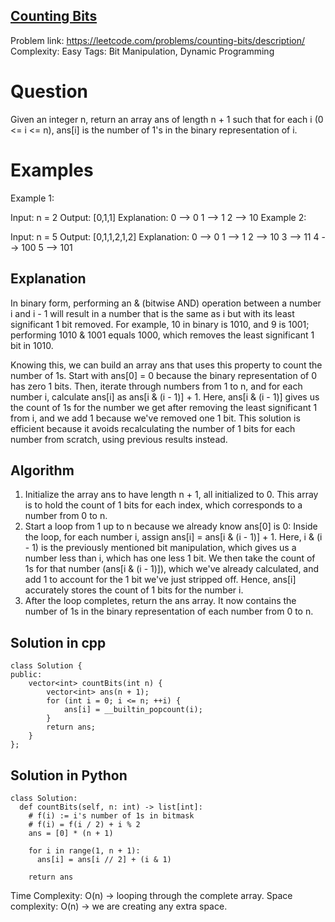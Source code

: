 ## [Counting Bits](https://leetcode.com/problems/counting-bits/)

Problem link: https://leetcode.com/problems/counting-bits/description/
Complexity: Easy 
Tags: Bit Manipulation, Dynamic Programming 


# Question

Given an integer n, return an array ans of length n + 1 such that for each i (0 <= i <= n), ans[i] is the number of 1's in the binary representation of i.

# Examples

Example 1:

Input: n = 2
Output: [0,1,1]
Explanation:
0 --> 0
1 --> 1
2 --> 10
Example 2:

Input: n = 5
Output: [0,1,1,2,1,2]
Explanation:
0 --> 0
1 --> 1
2 --> 10
3 --> 11
4 --> 100
5 --> 101

## Explanation

In binary form, performing an & (bitwise AND) operation between a number i and i - 1 will result in a number that is the same as i but with its least significant 1 bit removed. For example, 10 in binary is 1010, and 9 is 1001; performing 1010 & 1001 equals 1000, which removes the least significant 1 bit in 1010.

Knowing this, we can build an array ans that uses this property to count the number of 1s. Start with ans[0] = 0 because the binary representation of 0 has zero 1 bits. Then, iterate through numbers from 1 to n, and for each number i, calculate ans[i] as ans[i & (i - 1)] + 1. Here, ans[i & (i - 1)] gives us the count of 1s for the number we get after removing the least significant 1 from i, and we add 1 because we've removed one 1 bit. This solution is efficient because it avoids recalculating the number of 1 bits for each number from scratch, using previous results instead.

## Algorithm

1. Initialize the array ans to have length n + 1, all initialized to 0. This array is to hold the count of 1 bits for each index, which corresponds to a number from 0 to n.
2. Start a loop from 1 up to n because we already know ans[0] is 0:
    Inside the loop, for each number i, assign ans[i] = ans[i & (i - 1)] + 1.
        Here, i & (i - 1) is the previously mentioned bit manipulation, which gives us a number less than i, which has one less 1 bit.
        We then take the count of 1s for that number (ans[i & (i - 1)]), which we've already calculated, and add 1 to account for the 1 bit we've just stripped off.
        Hence, ans[i] accurately stores the count of 1 bits for the number i.
3. After the loop completes, return the ans array. It now contains the number of 1s in the binary representation of each number from 0 to n.

## Solution in cpp
```
class Solution {
public:
    vector<int> countBits(int n) {
        vector<int> ans(n + 1);
        for (int i = 0; i <= n; ++i) {
            ans[i] = __builtin_popcount(i);
        }
        return ans;    
    }
};
```

## Solution in Python
```
class Solution:
  def countBits(self, n: int) -> list[int]:
    # f(i) := i's number of 1s in bitmask
    # f(i) = f(i / 2) + i % 2
    ans = [0] * (n + 1)

    for i in range(1, n + 1):
      ans[i] = ans[i // 2] + (i & 1)

    return ans
```
Time Complexity: O(n) -> looping through the complete array.
Space complexity: O(n) -> we are creating any extra space. 	
